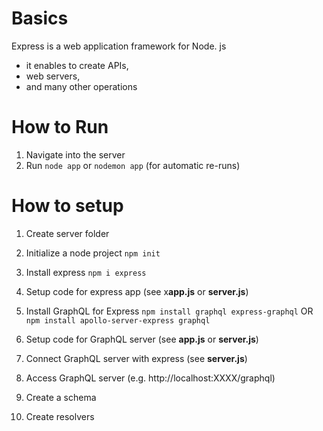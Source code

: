 # Basics

Express is a web application framework for Node. js

- it enables to create APIs,
- web servers,
- and many other operations

# How to Run

1. Navigate into the server
2. Run `node app` or `nodemon app` (for automatic re-runs)

# How to setup

1. Create server folder
2. Initialize a node project `npm init`
3. Install express `npm i express`
4. Setup code for express app (see x**app.js** or **server.js**)
5. Install GraphQL for Express `npm install graphql express-graphql` OR `npm install apollo-server-express graphql`

6. Setup code for GraphQL server (see **app.js** or **server.js**)
7. Connect GraphQL server with express (see **server.js**)
8. Access GraphQL server (e.g. http://localhost:XXXX/graphql)
9. Create a schema
10. Create resolvers
